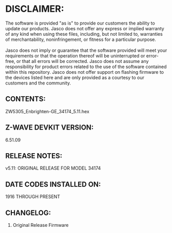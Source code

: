 # DISCLAIMER:
The software is provided "as is" to provide our customers the ability to update our products. Jasco does not offer any express or implied warranty of any kind when using these files, including, but not limited to, warranties of merchantability, noninfringement, or fitness for a particular purpose.<br>
<br>
Jasco does not imply or guarantee that the software provided will meet your requirements or that the operation thereof will be uninterrupted or error-free, or that all errors will be corrected. Jasco does not assume any responsibility for product errors related to the use of the software contained within this repository. Jasco does not offer support on flashing firmware to the devices listed here and are only provided as a courtesy to our customers and the community.

## CONTENTS:
ZW5305_Enbrighten-GE_34174_5.11.hex

## Z-WAVE DEVKIT VERSION:
6.51.09

## RELEASE NOTES:
v5.11: ORIGINAL RELEASE FOR MODEL 34174

## DATE CODES INSTALLED ON:
1916 THROUGH PRESENT

## CHANGELOG:
1. Original Release Firmware